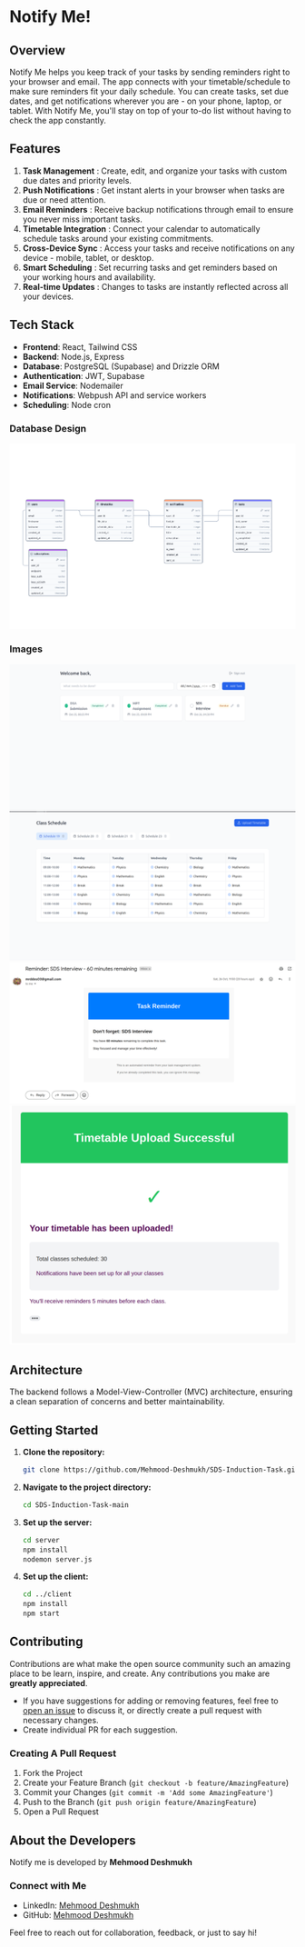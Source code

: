 # Notify Me!

## Overview

Notify Me helps you keep track of your tasks by sending reminders right to your browser and email. The app connects with your timetable/schedule to make sure reminders fit your daily schedule. You can create tasks, set due dates, and get notifications wherever you are - on your phone, laptop, or tablet. With Notify Me, you'll stay on top of your to-do list without having to check the app constantly.

## Features

1. **Task Management** : Create, edit, and organize your tasks with custom due dates and priority levels.
2. **Push Notifications** : Get instant alerts in your browser when tasks are due or need attention.
3. **Email Reminders** : Receive backup notifications through email to ensure you never miss important tasks.
4. **Timetable Integration** : Connect your calendar to automatically schedule tasks around your existing commitments.
5. **Cross-Device Sync** : Access your tasks and receive notifications on any device - mobile, tablet, or desktop.
6. **Smart Scheduling** : Set recurring tasks and get reminders based on your working hours and availability.
7. **Real-time Updates** : Changes to tasks are instantly reflected across all your devices.

## Tech Stack

- **Frontend**: React, Tailwind CSS
- **Backend**: Node.js, Express
- **Database**: PostgreSQL (Supabase) and Drizzle ORM 
- **Authentication**: JWT, Supabase
- **Email Service**: Nodemailer
- **Notifications**: Webpush API and service workers
- **Scheduling**: Node cron 

### Database Design
![Database Design](./Resources/database_design.png)

### Images

![Tasks Dashboard](./Resources/images/task_dashboard.png)
![Timetable](./Resources/images/time+table.png)
![email](./Resources/images/email.png)
![time_table_email](./Resources/images/timetable_email.png)

## Architecture

The backend follows a Model-View-Controller (MVC) architecture, ensuring a clean separation of concerns and better maintainability.


## Getting Started

1. **Clone the repository:**

   ```bash
   git clone https://github.com/Mehmood-Deshmukh/SDS-Induction-Task.git
   ```

2. **Navigate to the project directory:**

   ```bash
   cd SDS-Induction-Task-main
   ```

3. **Set up the server:**

   ```bash
   cd server
   npm install
   nodemon server.js
   ```

4. **Set up the client:**

   ```bash
   cd ../client
   npm install
   npm start
   ```

## Contributing

Contributions are what make the open source community such an amazing place to be learn, inspire, and create. Any contributions you make are **greatly appreciated**.

- If you have suggestions for adding or removing features, feel free to [open an issue](https://github.com/Mehmood-Deshmukh/SDS-Induction-Task/issues/new) to discuss it, or directly create a pull request with necessary changes.
- Create individual PR for each suggestion.

### Creating A Pull Request

1. Fork the Project
2. Create your Feature Branch (`git checkout -b feature/AmazingFeature`)
3. Commit your Changes (`git commit -m 'Add some AmazingFeature'`)
4. Push to the Branch (`git push origin feature/AmazingFeature`)
5. Open a Pull Request

## About the Developers

Notify me is developed by **Mehmood Deshmukh**

### Connect with Me

- LinkedIn: [Mehmood Deshmukh](https://www.linkedin.com/in/mehmood-deshmukh-93533a2a7/)
- GitHub: [Mehmood Deshmukh](https://github.com/Mehmood-Deshmukh)

Feel free to reach out for collaboration, feedback, or just to say hi!
